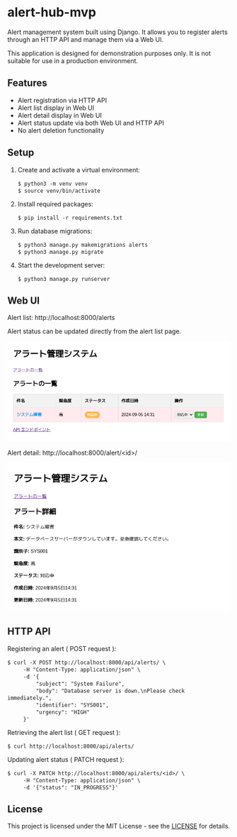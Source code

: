 # alert-hub-mvp

Alert management system built using Django. It allows you to register alerts through an HTTP API and manage them via a Web UI.

This application is designed for demonstration purposes only. It is not suitable for use in a production environment.

## Features

- Alert registration via HTTP API
- Alert list display in Web UI
- Alert detail display in Web UI
- Alert status update via both Web UI and HTTP API
- No alert deletion functionality

## Setup

1. Create and activate a virtual environment:
   ```
   $ python3 -m venv venv
   $ source venv/bin/activate
   ```

2. Install required packages:
   ```
   $ pip install -r requirements.txt
   ```

3. Run database migrations:
   ```
   $ python3 manage.py makemigrations alerts
   $ python3 manage.py migrate
   ```

4. Start the development server:
   ```
   $ python3 manage.py runserver
   ```

## Web UI

Alert list: http://localhost:8000/alerts

Alert status can be updated directly from the alert list page.

![webui-alerts-list](./webui_alert_list.png)

Alert detail: http://localhost:8000/alert/\<id\>/

![webui-alerts-detail](./webui_alert_detail.png)

## HTTP API

Registering an alert ( POST request ):

```
$ curl -X POST http://localhost:8000/api/alerts/ \
     -H "Content-Type: application/json" \
     -d '{
         "subject": "System Failure",
         "body": "Database server is down.\nPlease check immediately.",
         "identifier": "SYS001",
         "urgency": "HIGH"
     }'
```

Retrieving the alert list ( GET request ):

```
$ curl http://localhost:8000/api/alerts/
```

Updating alert status ( PATCH request ):

```
$ curl -X PATCH http://localhost:8000/api/alerts/<id>/ \
     -H "Content-Type: application/json" \
     -d '{"status": "IN_PROGRESS"}'
```

## License

This project is licensed under the MIT License - see the [LICENSE](https://opensource.org/license/mit) for details.
